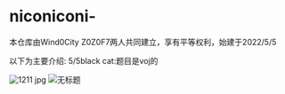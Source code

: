 # niconiconi-
本仓库由Wind0City Z0Z0F7两人共同建立，享有平等权利，始建于2022/5/5



以下为主要介绍:
5/5black cat:题目是voj的


![1211 jpg](https://user-images.githubusercontent.com/96821196/166875389-cacca451-713a-45b2-93a5-a824a8dcee94.png)
![无标题](https://user-images.githubusercontent.com/96821196/166875452-8dfdf901-e9fe-4d3e-b624-7229562166f0.jpg)
